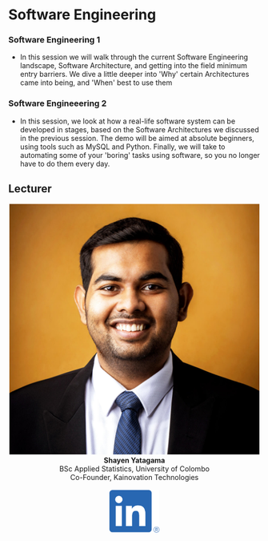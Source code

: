 # Software Engineering

### Software Engineering 1
* In this session we will walk through the current Software Engineering landscape, Software Architecture, and getting into the field minimum entry barriers. We dive a little deeper into 'Why' certain Architectures came into being, and 'When' best to use them

### Software Engineeering 2
* In this session, we look at how a real-life software system can be developed in stages, based on
the Software Architectures we discussed in the previous session. The demo will be aimed at
absolute beginners, using tools such as MySQL and Python. Finally, we will take to automating some of your 'boring' tasks using software, so you no longer have to do them
every day.


## Lecturer

<p align="center">
    <img width="500" src="/Images/lecture1.jpg" alt=""> <br>
    <b> Shayen Yatagama </b> <br> 
    BSc Applied Statistics, University of Colombo <br>
    Co-Founder, Kainovation Technologies <br> 
    <br>
    <a href="https://www.linkedin.com/in/shayen-yatagama/">
    <img width="100" src="/Images/LI-In-Bug.png" alt=""> </a>
   
</p>
